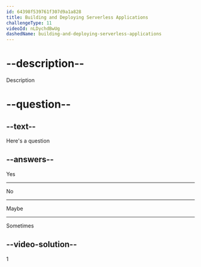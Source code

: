 ```yaml
---
id: 64398f539761f307d9a1a828
title: Building and Deploying Serverless Applications
challengeType: 11
videoId: nLDychdBwUg
dashedName: building-and-deploying-serverless-applications
---
```


# --description--

Description

# --question--

## --text--

Here's a question

## --answers--

Yes

---

No

---

Maybe

---

Sometimes

## --video-solution--

1

